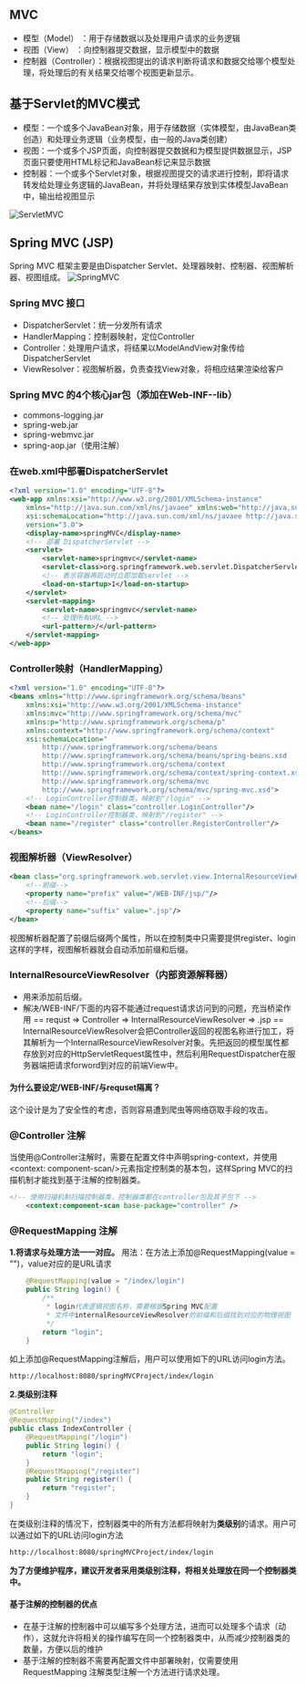 ## MVC
- 模型（Model）         ：用于存储数据以及处理用户请求的业务逻辑
- 视图（View）           ：向控制器提交数据，显示模型中的数据
- 控制器（Controller）：根据视图提出的请求判断将请求和数据交给哪个模型处理，将处理后的有关结果交给哪个视图更新显示。

## 基于Servlet的MVC模式
- 模型：一个或多个JavaBean对象，用于存储数据（实体模型，由JavaBean类创造）和处理业务逻辑（业务模型，由一般的Java类创建）
- 视图：一个或多个JSP页面，向控制器提交数据和为模型提供数据显示，JSP页面只要使用HTML标记和JavaBean标记来显示数据
- 控制器：一个或多个Servlet对象，根据视图提交的请求进行控制，即将请求转发给处理业务逻辑的JavaBean，并将处理结果存放到实体模型JavaBean中，输出给视图显示

![ServletMVC](./images/ServletMVC.png)

## Spring MVC (JSP)
Spring MVC 框架主要是由Dispatcher Servlet、处理器映射、控制器、视图解析器、视图组成。
![SpringMVC](./images/SpringMVC.png)

### Spring MVC 接口
- DispatcherServlet：统一分发所有请求
- HandlerMapping：控制器映射，定位Controller
- Controller：处理用户请求，将结果以ModelAndView对象传给DispatcherServlet
- ViewResolver：视图解析器，负责查找View对象，将相应结果渲染给客户

### Spring MVC 的4个核心jar包（添加在Web-INF--lib）
- commons-logging.jar
- spring-web.jar
- spring-webmvc.jar
- spring-aop.jar（使用注解）

### 在web.xml中部署DispatcherServlet

``` xml
<?xml version="1.0" encoding="UTF-8"?>
<web-app xmlns:xsi="http://www.w3.org/2001/XMLSchema-instance"
    xmlns="http://java.sun.com/xml/ns/javaee" xmlns:web="http://java.sun.com/xml/ns/javaee/web-app_2_5.xsd"
    xsi:schemaLocation="http://java.sun.com/xml/ns/javaee http://java.sun.com/xml/ns/javaee/web-app_3_0.xsd"
    version="3.0">
    <display-name>springMVC</display-name>
    <!-- 部署 DispatcherServlet -->
    <servlet>
        <servlet-name>springmvc</servlet-name>
        <servlet-class>org.springframework.web.servlet.DispatcherServlet</servlet-class>
        <!-- 表示容器再启动时立即加载servlet -->
        <load-on-startup>1</load-on-startup>
    </servlet>
    <servlet-mapping>
        <servlet-name>springmvc</servlet-name>
        <!-- 处理所有URL -->
        <url-pattern>/</url-pattern>
    </servlet-mapping>
</web-app>
```
### Controller映射（HandlerMapping）
``` xml
<?xml version="1.0" encoding="UTF-8"?>
<beans xmlns="http://www.springframework.org/schema/beans"
    xmlns:xsi="http://www.w3.org/2001/XMLSchema-instance"
    xmlns:mvc="http://www.springframework.org/schema/mvc"
    xmlns:p="http://www.springframework.org/schema/p"
    xmlns:context="http://www.springframework.org/schema/context"
    xsi:schemaLocation="
        http://www.springframework.org/schema/beans
        http://www.springframework.org/schema/beans/spring-beans.xsd
        http://www.springframework.org/schema/context
        http://www.springframework.org/schema/context/spring-context.xsd
        http://www.springframework.org/schema/mvc
        http://www.springframework.org/schema/mvc/spring-mvc.xsd">
    <!-- LoginController控制器类，映射到"/login" -->   
    <bean name="/login" class="controller.LoginController"/>   
    <!-- LoginController控制器类，映射到"/register" -->
    <bean name="/register" class="controller.RegisterController"/>
</beans>
```
### 视图解析器（ViewResolver）
```xml
<bean class="org.springframework.web.servlet.view.InternalResourceViewResolver" >
    <!--前缀-->
    <property name="prefix" value="/WEB-INF/jsp/"/>
    <!--后缀-->
    <property name="suffix" value=".jsp"/>
</bean>
```
视图解析器配置了前缀后缀两个属性，所以在控制类中只需要提供register、login这样的字样，视图解析器就会自动添加前缀和后缀。

### InternalResourceViewResolver（内部资源解释器）
- 用来添加前后缀。
- 解决/WEB-INF/下面的内容不能通过request请求访问到的问题，充当桥梁作用
== requst =>  Controller => InternalResourceViewResolver => .jsp ==
InternalResourceViewResolver会把Controller返回的视图名称进行加工，将其解析为一个InternalResourceViewResolver对象。先把返回的模型属性都存放到对应的HttpServletRequest属性中，然后利用RequestDispatcher在服务器端把请求forword到对应的前端View中。
#### 为什么要设定/WEB-INF/与requset隔离？
这个设计是为了安全性的考虑，否则容易遭到爬虫等网络窃取手段的攻击。

### @Controller 注解
当使用@Controller注解时，需要在配置文件中声明spring-context，并使用<context: component-scan/>元素指定控制类的基本包，这样Spring MVC的扫描机制才能找到基于注解的控制器类。
```xml
<!-- 使用扫描机制扫描控制器类，控制器类都在controller包及其子包下 -->
    <context:component-scan base-package="controller" />
```

### @RequestMapping  注解
**1.将请求与处理方法一一对应。**
用法：在方法上添加@RequestMapping(value = "")，value对应的是URL请求
```java
	@RequestMapping(value = "/index/login")
    public String login() {
        /**
         * login代表逻辑视图名称，需要根据Spring MVC配置
         * 文件中internalResourceViewResolver的前缀和后缀找到对应的物理视图
         */
        return "login";
    }
```
如上添加@RequestMapping注解后，用户可以使用如下的URL访问login方法。
```http
http://localhost:8080/springMVCProject/index/login
```
**2.类级别注释**
```java
@Controller
@RequestMapping("/index")
public class IndexController {
    @RequestMapping("/login")
    public String login() {
        return "login";
    }
    @RequestMapping("/register")
    public String register() {
        return "register";
    }
}
```
在类级别注释的情况下，控制器类中的所有方法都将映射为**类级别**的请求。用户可以通过如下的URL访问login方法
```http
http://localhost:8080/springMVCProject/index/login
```
**为了方便维护程序，建议开发者采用类级别注释，将相关处理放在同一个控制器类中。**

#### 基于注解的控制器的优点
- 在基于注解的控制器中可以编写多个处理方法，进而可以处理多个请求（动作），这就允许将相关的操作编写在同一个控制器类中，从而减少控制器类的数量，方便以后的维护
- 基于注解的控制器不需要再配置文件中部署映射，仅需要使用RequestMapping 注解类型注解一个方法进行请求处理。
